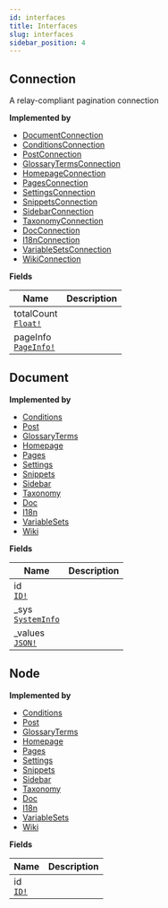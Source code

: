 ```yaml
---
id: interfaces
title: Interfaces
slug: interfaces
sidebar_position: 4
---
```


## Connection

A relay-compliant pagination connection

<p style={{ marginBottom: "0.4em" }}><strong>Implemented by</strong></p>

- [DocumentConnection](/docs/api/objects#documentconnection)
- [ConditionsConnection](/docs/api/objects#conditionsconnection)
- [PostConnection](/docs/api/objects#postconnection)
- [GlossaryTermsConnection](/docs/api/objects#glossarytermsconnection)
- [HomepageConnection](/docs/api/objects#homepageconnection)
- [PagesConnection](/docs/api/objects#pagesconnection)
- [SettingsConnection](/docs/api/objects#settingsconnection)
- [SnippetsConnection](/docs/api/objects#snippetsconnection)
- [SidebarConnection](/docs/api/objects#sidebarconnection)
- [TaxonomyConnection](/docs/api/objects#taxonomyconnection)
- [DocConnection](/docs/api/objects#docconnection)
- [I18nConnection](/docs/api/objects#i18nconnection)
- [VariableSetsConnection](/docs/api/objects#variablesetsconnection)
- [WikiConnection](/docs/api/objects#wikiconnection)

<p style={{ marginBottom: "0.4em" }}><strong>Fields</strong></p>

<table>
<thead><tr><th>Name</th><th>Description</th></tr></thead>
<tbody>
<tr>
<td>
totalCount<br />
<a href="/docs/api/scalars#float"><code>Float!</code></a>
</td>
<td>

</td>
</tr>
<tr>
<td>
pageInfo<br />
<a href="/docs/api/objects#pageinfo"><code>PageInfo!</code></a>
</td>
<td>

</td>
</tr>
</tbody>
</table>

## Document



<p style={{ marginBottom: "0.4em" }}><strong>Implemented by</strong></p>

- [Conditions](/docs/api/objects#conditions)
- [Post](/docs/api/objects#post)
- [GlossaryTerms](/docs/api/objects#glossaryterms)
- [Homepage](/docs/api/objects#homepage)
- [Pages](/docs/api/objects#pages)
- [Settings](/docs/api/objects#settings)
- [Snippets](/docs/api/objects#snippets)
- [Sidebar](/docs/api/objects#sidebar)
- [Taxonomy](/docs/api/objects#taxonomy)
- [Doc](/docs/api/objects#doc)
- [I18n](/docs/api/objects#i18n)
- [VariableSets](/docs/api/objects#variablesets)
- [Wiki](/docs/api/objects#wiki)

<p style={{ marginBottom: "0.4em" }}><strong>Fields</strong></p>

<table>
<thead><tr><th>Name</th><th>Description</th></tr></thead>
<tbody>
<tr>
<td>
id<br />
<a href="/docs/api/scalars#id"><code>ID!</code></a>
</td>
<td>

</td>
</tr>
<tr>
<td>
_sys<br />
<a href="/docs/api/objects#systeminfo"><code>SystemInfo</code></a>
</td>
<td>

</td>
</tr>
<tr>
<td>
_values<br />
<a href="/docs/api/scalars#json"><code>JSON!</code></a>
</td>
<td>

</td>
</tr>
</tbody>
</table>

## Node



<p style={{ marginBottom: "0.4em" }}><strong>Implemented by</strong></p>

- [Conditions](/docs/api/objects#conditions)
- [Post](/docs/api/objects#post)
- [GlossaryTerms](/docs/api/objects#glossaryterms)
- [Homepage](/docs/api/objects#homepage)
- [Pages](/docs/api/objects#pages)
- [Settings](/docs/api/objects#settings)
- [Snippets](/docs/api/objects#snippets)
- [Sidebar](/docs/api/objects#sidebar)
- [Taxonomy](/docs/api/objects#taxonomy)
- [Doc](/docs/api/objects#doc)
- [I18n](/docs/api/objects#i18n)
- [VariableSets](/docs/api/objects#variablesets)
- [Wiki](/docs/api/objects#wiki)

<p style={{ marginBottom: "0.4em" }}><strong>Fields</strong></p>

<table>
<thead><tr><th>Name</th><th>Description</th></tr></thead>
<tbody>
<tr>
<td>
id<br />
<a href="/docs/api/scalars#id"><code>ID!</code></a>
</td>
<td>

</td>
</tr>
</tbody>
</table>

